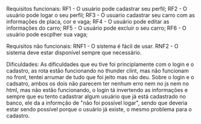 Requisitos funcionais: RF1 - O usuário pode cadastrar seu perfil; RF2 - O usuário pode logar o seu perfil; RF3 - O usuario cadastrar seu carro com as informações de placa, cor e vaga; RF4 - O usuário pode editar as informações do carro; RF5 - O usuário pode excluir o seu carro; RF6 - O usuário pode escplher sua vaga;

Requisitos não funcionais: RNF1 - O sistema é fácil de usar. RNF2 - O sistema deve estar disponível sempre que necessário.

Dificuldades: As dificuldades que eu tive foi principlamente com o login e o cadastro, as rota estão funcionando no thunder clint, mas não funcionam no front, tentei arrumar de tudo que foi jeito mas não deu. Sobre o login e o cadsatro, ambos os dois não parecem ter nenhum erro nem no js nem no html, mas não estão funcionando, o login tá invertendo as informações e sempre que eu tento cadastrar algum usuário que já está cadastrado no banco, ele da a informção de "não foi possível logar", sendo que deveria estar sendo possível porque o usuário já existe, o mesmo problema para o cadastro.
